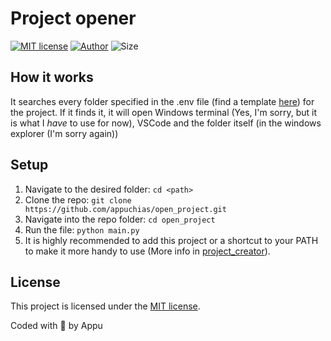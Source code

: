 # Project opener

[![MIT license](https://img.shields.io/github/license/appuchias/open_project?style=flat-square)](https://github.com/appuchias/open_project/blob/master/LICENSE)
[![Author](https://img.shields.io/badge/Project%20by-Appu-9cf?style=flat-square)](https://github.com/appuchias)
![Size](https://img.shields.io/github/repo-size/appuchias/open_project?color=orange&style=flat-square)

## How it works

It searches every folder specified in the .env file (find a template [here](template.env)) for the project. If it finds it, it will open Windows terminal (Yes, I'm sorry, but it is what I *have* to use for now), VSCode and the folder itself (in the windows explorer (I'm sorry again))

## Setup

1. Navigate to the desired folder: `cd <path>`
1. Clone the repo: `git clone https://github.com/appuchias/open_project.git`
1. Navigate into the repo folder: `cd open_project`
1. Run the file: `python main.py`
1. It is highly recommended to add this project or a shortcut to your PATH to make it more handy to use (More info in [project_creator](https://github.com/appuchias/project_creator)).

## License

This project is licensed under the [MIT license](https://github.com/appuchias/open_project/blob/master/LICENSE).

Coded with 🖤 by Appu
